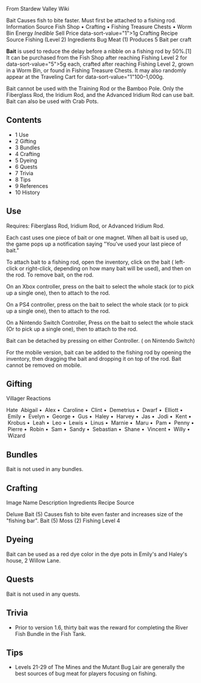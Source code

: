 From Stardew Valley Wiki

Bait Causes fish to bite faster. Must first be attached to a fishing rod. Information Source Fish Shop • Crafting • Fishing Treasure Chests • Worm Bin Energy *Inedible* Sell Price data-sort-value="1"&gt;1g Crafting Recipe Source Fishing (Level 2) Ingredients Bug Meat (1) Produces 5 Bait per craft

**Bait** is used to reduce the delay before a nibble on a fishing rod by 50%.\[1] It can be purchased from the Fish Shop after reaching Fishing Level 2 for data-sort-value="5"&gt;5g each, crafted after reaching Fishing Level 2, grown in a Worm Bin, or found in Fishing Treasure Chests. It may also randomly appear at the Traveling Cart for data-sort-value="1"100–1,000g.

Bait cannot be used with the Training Rod or the Bamboo Pole. Only the Fiberglass Rod, the Iridium Rod, and the Advanced Iridium Rod can use bait. Bait can also be used with Crab Pots.

## Contents

- 1 Use
- 2 Gifting
- 3 Bundles
- 4 Crafting
- 5 Dyeing
- 6 Quests
- 7 Trivia
- 8 Tips
- 9 References
- 10 History

## Use

Requires: Fiberglass Rod, Iridium Rod, or Advanced Iridium Rod.

Each cast uses one piece of bait or one magnet. When all bait is used up, the game pops up a notification saying "You've used your last piece of bait."

To attach bait to a fishing rod, open the inventory, click on the bait ( left-click or right-click, depending on how many bait will be used), and then on the rod. To remove bait, on the rod.

On an Xbox controller, press on the bait to select the whole stack (or to pick up a single one), then to attach to the rod.

On a PS4 controller, press on the bait to select the whole stack (or to pick up a single one), then to attach to the rod.

On a Nintendo Switch Controller, Press on the bait to select the whole stack (Or to pick up a single one), then to attach to the rod.

Bait can be detached by pressing on either Controller. ( on Nintendo Switch)

For the mobile version, bait can be added to the fishing rod by opening the inventory, then dragging the bait and dropping it on top of the rod. Bait cannot be removed on mobile.

## Gifting

Villager Reactions

Hate  Abigail •  Alex •  Caroline •  Clint •  Demetrius •  Dwarf •  Elliott •  Emily •  Evelyn •  George •  Gus •  Haley •  Harvey •  Jas •  Jodi •  Kent •  Krobus •  Leah •  Leo •  Lewis •  Linus •  Marnie •  Maru •  Pam •  Penny •  Pierre •  Robin •  Sam •  Sandy •  Sebastian •  Shane •  Vincent •  Willy •  Wizard

## Bundles

Bait is not used in any bundles.

## Crafting

Image Name Description Ingredients Recipe Source

Deluxe Bait (5) Causes fish to bite even faster and increases size of the "fishing bar". Bait (5) Moss (2) Fishing Level 4

## Dyeing

Bait can be used as a red dye color in the dye pots in Emily's and Haley's house, 2 Willow Lane.

## Quests

Bait is not used in any quests.

## Trivia

- Prior to version 1.6, thirty bait was the reward for completing the River Fish Bundle in the Fish Tank.

## Tips

- Levels 21-29 of The Mines and the Mutant Bug Lair are generally the best sources of bug meat for players focusing on fishing.